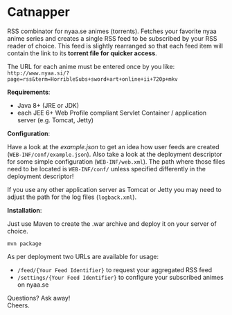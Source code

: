 Catnapper
=========

RSS combinator for nyaa.se animes (torrents).
Fetches your favorite nyaa anime series and creates a single RSS feed to be subscribed by your RSS reader of choice.
This feed is slightly rearranged so that each feed item will contain the link to its __torrent file for quicker access__.

The URL for each anime must be entered once by you like:<br>
`http://www.nyaa.si/?page=rss&term=HorribleSubs+sword+art+online+ii+720p+mkv`

__Requirements__:
- Java 8+ (JRE or JDK)
- each JEE 6+ Web Profile compliant Servlet Container / application server (e.g. Tomcat, Jetty)

__Configuration__:

Have a look at the _example.json_ to get an idea how user feeds are created (`WEB-INF/conf/example.json`).
Also take a look at the deployment descriptor for some simple configuration (`WEB-INF/web.xml`).
The path where those files need to be located is `WEB-INF/conf/` unless specified differently in the deployment descriptor!

If you use any other application server as Tomcat or Jetty you may need to adjust the path for the log files (`logback.xml`).

__Installation__:

Just use Maven to create the .war archive and deploy it on your server of choice.
```
mvn package
```

As per deployment two URLs are available for usage:
- `/feed/{Your Feed Identifier}` to request your aggregated RSS feed
- `/settings/{Your Feed Identifier}` to configure your subscribed animes on nyaa.se

Questions? Ask away!<br>
Cheers.
